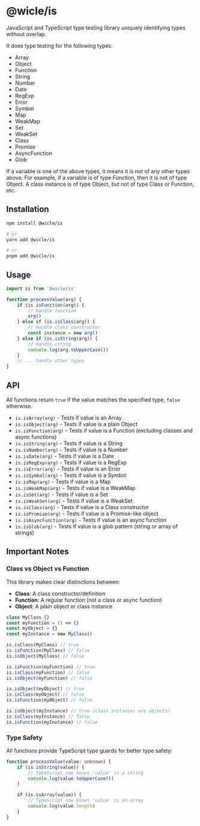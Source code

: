 # @wicle/is

JavaScript and TypeScript type testing library uniquely identifying types without overlap.

It does type testing for the following types:

- Array
- Object
- Function
- String
- Number
- Date
- RegExp
- Error
- Symbol
- Map
- WeakMap
- Set
- WeakSet
- Class
- Promise
- AsyncFunction
- Glob

If a variable is one of the above types, it means it is not of any other types above.
For example, if a variable is of type Function, then it is not of type Object. A class instance is of type Object,
but not of type Class or Function, etc.

## Installation

```bash
npm install @wicle/is

# or
yarn add @wicle/is

# or
pnpm add @wicle/is
```

## Usage

```js
import is from '@wicle/is'

function processValue(arg) {
    if (is.isFunction(arg)) {
        // Handle function
        arg()
    } else if (is.isClass(arg)) {
        // Handle class constructor
        const instance = new arg()
    } else if (is.isString(arg)) {
        // Handle string
        console.log(arg.toUpperCase())
    }
    // ... handle other types
}
```

## API

All functions return `true` if the value matches the specified type, `false` otherwise.

- `is.isArray(arg)` - Tests if value is an Array
- `is.isObject(arg)` - Tests if value is a plain Object
- `is.isFunction(arg)` - Tests if value is a Function (excluding classes and async functions)
- `is.isString(arg)` - Tests if value is a String
- `is.isNumber(arg)` - Tests if value is a Number
- `is.isDate(arg)` - Tests if value is a Date
- `is.isRegExp(arg)` - Tests if value is a RegExp
- `is.isError(arg)` - Tests if value is an Error
- `is.isSymbol(arg)` - Tests if value is a Symbol
- `is.isMap(arg)` - Tests if value is a Map
- `is.isWeakMap(arg)` - Tests if value is a WeakMap
- `is.isSet(arg)` - Tests if value is a Set
- `is.isWeakSet(arg)` - Tests if value is a WeakSet
- `is.isClass(arg)` - Tests if value is a Class constructor
- `is.isPromise(arg)` - Tests if value is a Promise-like object
- `is.isAsyncFunction(arg)` - Tests if value is an async function
- `is.isGlob(arg)` - Tests if value is a glob pattern (string or array of strings)

## Important Notes

### Class vs Object vs Function

This library makes clear distinctions between:

- **Class**: A class constructor/definition
- **Function**: A regular function (not a class or async function)
- **Object**: A plain object or class instance

```js
class MyClass {}
const myFunction = () => {}
const myObject = {}
const myInstance = new MyClass()

is.isClass(MyClass) // true
is.isFunction(MyClass) // false
is.isObject(MyClass) // false

is.isFunction(myFunction) // true
is.isClass(myFunction) // false
is.isObject(myFunction) // false

is.isObject(myObject) // true
is.isClass(myObject) // false
is.isFunction(myObject) // false

is.isObject(myInstance) // true (class instances are objects)
is.isClass(myInstance) // false
is.isFunction(myInstance) // false
```

### Type Safety

All functions provide TypeScript type guards for better type safety:

```typescript
function processValue(value: unknown) {
    if (is.isString(value)) {
        // TypeScript now knows 'value' is a string
        console.log(value.toUpperCase())
    }

    if (is.isArray(value)) {
        // TypeScript now knows 'value' is an array
        console.log(value.length)
    }
}
```
